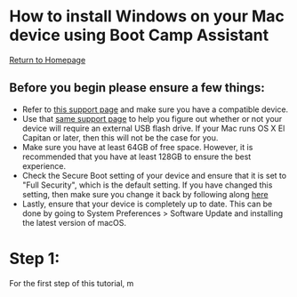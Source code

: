 # How to install Windows on your Mac device using Boot Camp Assistant
[Return to Homepage](README.md)

## Before you begin please ensure a few things:
- Refer to [this support page](https://support.apple.com/en-us/HT201468) and make sure you have a compatible device.
- Use that [same support page](https://support.apple.com/en-us/HT201468) to help you figure out whether or not your device will require an external USB flash drive. If your Mac runs OS X El Capitan or later, then this will not be the case for you. 
- Make sure you have at least 64GB of free space. However, it is recommended that you have at least 128GB to ensure the best experience. 
- Check the Secure Boot setting of your device and ensure that it is set to "Full Security", which is the default setting. If you have changed this setting, then make sure you change it back by following along [here](https://support.apple.com/en-us/HT208198)
- Lastly, ensure that your device is completely up to date. This can be done by going to System Preferences > Software Update and installing the latest version of macOS. 


# Step 1: 
For the first step of this tutorial, m
